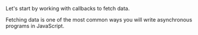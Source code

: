 Let's start by working with callbacks to fetch data. 

Fetching data is one of the most common ways you will write asynchronous programs in JavaScript.